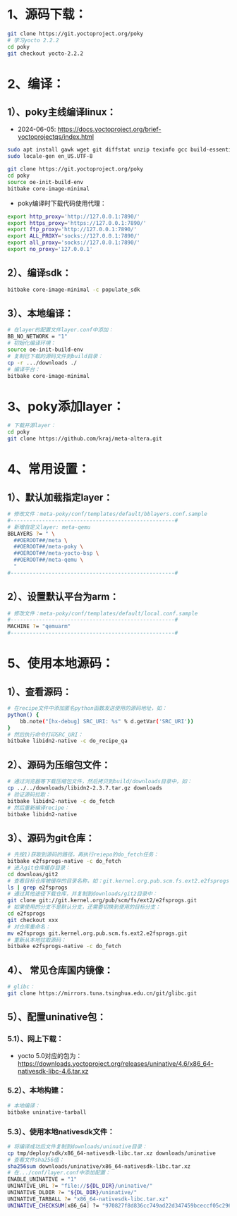 # 1、源码下载：

```bash
git clone https://git.yoctoproject.org/poky
# 学习yocto 2.2.2
cd poky
git checkout yocto-2.2.2
```

# 2、编译：

## 1）、poky主线编译linux：

- 2024-06-05: https://docs.yoctoproject.org/brief-yoctoprojectqs/index.html

```bash
sudo apt install gawk wget git diffstat unzip texinfo gcc build-essential chrpath socat cpio python3 python3-pip python3-pexpect xz-utils debianutils iputils-ping python3-git python3-jinja2 python3-subunit zstd liblz4-tool file locales libacl1 xz-utils
sudo locale-gen en_US.UTF-8

git clone https://git.yoctoproject.org/poky
cd poky
source oe-init-build-env
bitbake core-image-minimal
```

- poky编译时下载代码使用代理：

```bash
export http_proxy='http://127.0.0.1:7890/'
export https_proxy='https://127.0.0.1:7890/'
export ftp_proxy='http://127.0.0.1:7890/'
export ALL_PROXY='socks://127.0.0.1:7890/'
export all_proxy='socks://127.0.0.1:7890/'
export no_proxy='127.0.0.1'
```

## 2）、编译sdk：

```bash
bitbake core-image-minimal -c populate_sdk
```

## 3）、本地编译：

```bash
# 在layer的配置文件layer.conf中添加：
BB_NO_NETWORK = "1"
# 初始化编译环境：
source oe-init-build-env
# 复制已下载的源码文件到build目录：
cp -r .../downloads ./
# 编译平台：
bitbake core-image-minimal
```

# 3、poky添加layer：

```bash
# 下载开源layer：
cd poky
git clone https://github.com/kraj/meta-altera.git
```

# 4、常用设置：

## 1）、默认加载指定layer：

```bash
# 修改文件：meta-poky/conf/templates/default/bblayers.conf.sample
#----------------------------------------------------#
# 新增自定义layer: meta-qemu
BBLAYERS ?= " \
  ##OEROOT##/meta \
  ##OEROOT##/meta-poky \
  ##OEROOT##/meta-yocto-bsp \
  ##OEROOT##/meta-qemu \
  "
#----------------------------------------------------#
```

## 2）、设置默认平台为arm：

```bash
# 修改文件：meta-poky/conf/templates/default/local.conf.sample
#----------------------------------------------------#
MACHINE ?= "qemuarm"
#----------------------------------------------------#
```

# 5、使用本地源码：

## 1）、查看源码：

```bash
# 在recipe文件中添加匿名python函数发送使用的源码地址，如：
python() {
    bb.note("[hx-debug] SRC_URI: %s" % d.getVar('SRC_URI'))
}
# 然后执行命令打印SRC_URI：
bitbake libidn2-native -c do_recipe_qa
```

## 2）、源码为压缩包文件：

```bash
# 通过浏览器等下载压缩包文件，然后拷贝到build/downloads目录中，如：
cp ../../downloads/libidn2-2.3.7.tar.gz downloads
# 验证源码拉取：
bitbake libidn2-native -c do_fetch
# 然后重新编译recipe：
bitbake libidn2-native
```

## 3）、源码为git仓库：

```bash
# 先按1)获取到源码的路径，再执行reiepo的do_fetch任务：
bitbake e2fsprogs-native -c do_fetch
# 进入git仓库缓存目录：
cd downloas/git2
# 查看目标仓库被缓存的目录名称，如：git.kernel.org.pub.scm.fs.ext2.e2fsprogs.git
ls | grep e2fsprogs
# 通过其他途径下载仓库，并复制到downloads/git2目录中：
git clone git://git.kernel.org/pub/scm/fs/ext2/e2fsprogs.git
# 如果使用的分支不是默认分支，还需要切换到使用的目标分支：
cd e2fsprogs
git checkout xxx
# 对仓库重命名：
mv e2fsprogs git.kernel.org.pub.scm.fs.ext2.e2fsprogs.git
# 重新从本地拉取源码：
bitbake e2fsprogs-native -c do_fetch
```

## 4）、 常见仓库国内镜像：

```bash
# glibc：
git clone https://mirrors.tuna.tsinghua.edu.cn/git/glibc.git
```

## 5）、配置uninative包：

### 5.1）、网上下载：

- yocto 5.0对应的包为：https://downloads.yoctoproject.org/releases/uninative/4.6/x86_64-nativesdk-libc-4.6.tar.xz

### 5.2）、本地构建：

```bash
# 本地编译：
bitbake uninative-tarball
```
### 5.3）、使用本地nativesdk文件：

```bash
# 将编译成功后文件复制到downloads/uninative目录：
cp tmp/deploy/sdk/x86_64-nativesdk-libc.tar.xz downloads/uninative
# 查看文件sha256值：
sha256sum downloads/uninative/x86_64-nativesdk-libc.tar.xz
# 在.../conf/layer.conf中添加配置：
ENABLE_UNINATIVE = "1"
UNINATIVE_URL ?= "file://${DL_DIR}/uninative/"
UNINATIVE_DLDIR ?= "${DL_DIR}/uninative/"
UNINATIVE_TARBALL ?= "x86_64-nativesdk-libc.tar.xz"
UNINATIVE_CHECKSUM[x86_64] ?= "970827f8d836cc749ad22d347459bceccf05c29623a5621ced72226dd3c295fc"
```



